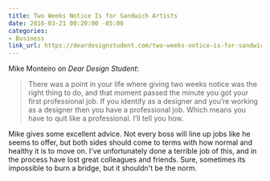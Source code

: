 ```yaml
---
title: Two Weeks Notice Is for Sandwich Artists
date: 2016-03-21 00:20:00 -05:00
categories:
- Business
link_url: https://deardesignstudent.com/two-weeks-notice-is-for-sandwich-artists-e25a78bece1e?gi=e538e781e7fd
---
```


Mike Monteiro on *Dear Design Student*:

> There was a point in your life where giving two weeks notice was the right thing to do, and that moment passed the minute you got your first professional job. If you identify as a designer and you’re working as a designer then you have a professional job. Which means you have to quit like a professional. I’ll tell you how.

Mike gives some excellent advice. Not every boss will line up jobs like he seems to offer, but both sides should come to terms with how normal and healthy it is to move on. I've unfortunately done a terrible job of this, and in the process have lost great colleagues and friends. Sure, sometimes its impossible to burn a bridge, but it shouldn't be the norm.
